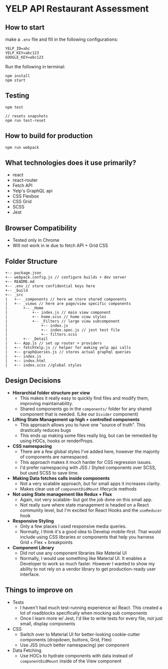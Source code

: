 # YELP API Restaurant Assessment

## How to start
make a `.env` file and fill in the following configurations:
```
YELP_ID=abc
YELP_KEY=abc123
GOOGLE_KEY=abc123
```

Run the following in terminal:
```
npm install
npm start
```

## Testing
```
npm test

// resets snapshots
npm run test-reset 
```

## How to build for production
```
npm run webpack
```

## What technologies does it use primarily?
- react
- react-router
- Fetch API
- Yelp's GraphQL api
- CSS Flexbox
- CSS Grid
- SCSS
- Jest

## Browser Compatibility
- Tested only in Chrome
- Will not work in ie due to fetch API + Grid CSS

## Folder Structure
```
+-- package.json
+-- webpack.config.js // configure builds + dev server
+-- README.md
+-- .env // store confidential keys here
+-- _build
+-- _src
|   +-- _components // here we store shared components
|   +-- _views // here are page/view specific components
|       +-- _Home
|           +-- index.js // main view component
|           +-- home.scss // home view styles
|           +-- _Filters // large view subcomponent
|               +-- index.js
|               +-- index.spec.js // jest test file
|               +-- filters.scss
|       +-- _Detail
|   +-- App.js // set up router + providers
|   +-- fetchYelp.js // helper for making yelp api calls
|   +-- graphQueries.js // stores actual graphql queries
|   +-- index.js
|   +-- index.html
|   +-- index.scss //global styles

```

## Design Decisions
- **Hierarchial folder structure per view**
  - This makes it really easy to quickly find files and modify them, improving maintainability.
  - Shared components go in the `components/` folder for any shared component that is needed. (Like our `Divider` component)
- **Lifting State Management up high + controlled components**
  - This approach allows you to have one "source of truth". This drastically reduces bugs
  - This ends up making some files really big, but can be remedied by using HOCs, hooks or renderProps.
- **CSS namespacing**
  - There are a few global styles I've added here, however the majority of components are namespaced.
  - This approach makes it much harder for CSS regression issues.
  - I'd prefer namespacing with JSS / Styled components over SCSS, but used SCSS to save time.
- **Making Data fetches calls inside components**
  - Not a very scalable approach, but for small apps it increases clarity.
  - Makes clear use of `componentDidMount` lifecycle methods
- **Not using State management like Redux + Flux**
  - Again, not very scalable- but got the job done on this small app.
  - Not really sure where state management is headed on a React community level, but I'm excited for React Hooks and the `useReducer` hook
- **Responsive Styling**
  - Only a few places I used responsive media queries.
  - Normally, I think it's a good idea to Develop mobile-first. That would include using CSS libraries or components that help you harness Grid + Flex + breakpoints
- **Component Library**
  - Did not use any component libraries like Material UI
  - Normally, I would use something like Material UI. It enables a Developer to work so much faster. However I wanted to show my ability to not rely on a vendor library to get production-ready user interface.

## Things to improve on
- Tests
  - I haven't had much test-running experience w/ React. This created a lot of roadblocks specifically when mocking sub components
  - Once I learn more w/ Jest, I'd like to write tests for every file, not just small, display components
- CSS
  - Switch over to Material UI for better-looking cookie-cutter components (dropdown, buttons, Grid, Flex)
  - Use JSS (much better namespacing) per component
- Data Fetching
  - Use HOCs to hydrate components with data instead of `componentDidMount` inside of the View component